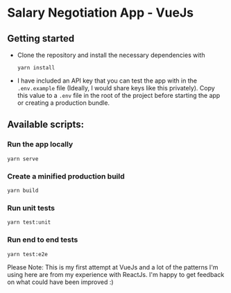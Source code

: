 # Salary Negotiation App - VueJs

## Getting started

- Clone the repository and install the necessary dependencies with

  ```
  yarn install
  ```

- I have included an API key that you can test the app with in the `.env.example` file (Ideally, I would share keys like this privately). Copy this value to a `.env` file in the root of the project before starting the app or creating a production bundle.

## Available scripts:

### Run the app locally

```
yarn serve
```

### Create a minified production build

```
yarn build
```

### Run unit tests

```
yarn test:unit
```

### Run end to end tests

```
yarn test:e2e
```

Please Note: This is my first attempt at VueJs and a lot of the patterns I'm using here are from my experience with ReactJs.
I'm happy to get feedback on what could have been improved :)
